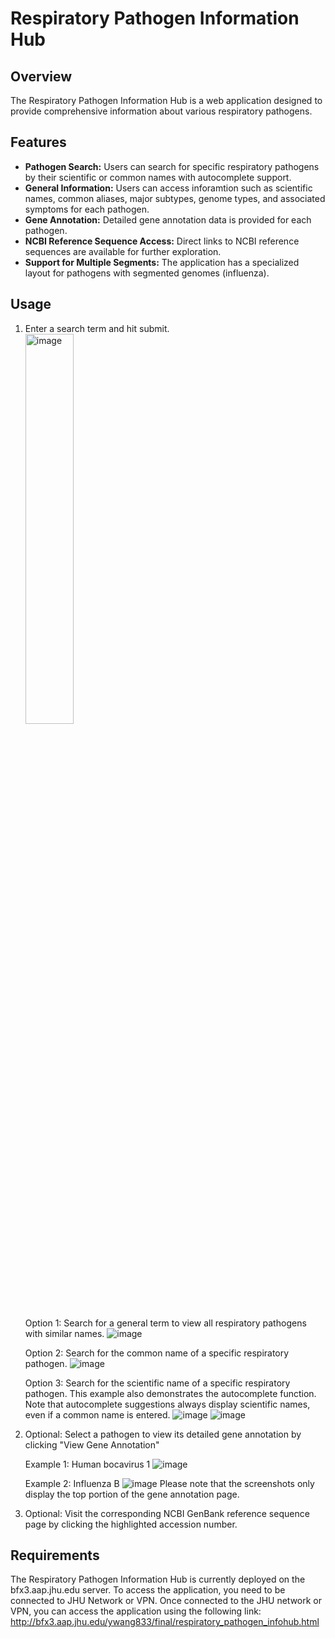 # Respiratory Pathogen Information Hub

## Overview
The Respiratory Pathogen Information Hub is a web application designed to provide comprehensive information about various respiratory pathogens.

## Features
- **Pathogen Search:** Users can search for specific respiratory pathogens by their scientific or common names with autocomplete support.
- **General Information:** Users can access inforamtion such as scientific names, common aliases, major subtypes, genome types, and associated symptoms for each pathogen.
- **Gene Annotation:** Detailed gene annotation data is provided for each pathogen.
- **NCBI Reference Sequence Access:** Direct links to NCBI reference sequences are available for further exploration.
- **Support for Multiple Segments:** The application has a specialized layout for pathogens with segmented genomes (influenza).

## Usage
1. Enter a search term and hit submit.  
   <img src="https://github.com/yichenwang0/respiratory_disease_infohub/assets/59595330/1b644d40-7ffc-48d7-8311-65ad2afe4911" alt="image" width="40%">

   Option 1: Search for a general term to view all respiratory pathogens with similar names.
   ![image](https://github.com/yichenwang0/respiratory_disease_infohub/assets/59595330/a73e5041-c0f7-489c-a7dd-5e1861949137)

   Option 2: Search for the common name of a specific respiratory pathogen.
   ![image](https://github.com/yichenwang0/respiratory_disease_infohub/assets/59595330/db4caa24-14b2-4670-92b5-92adde3c8a66)

   Option 3: Search for the scientific name of a specific respiratory pathogen. This example also demonstrates the autocomplete function. Note that autocomplete suggestions always display scientific names, even if a common name is entered. 
   ![image](https://github.com/yichenwang0/respiratory_disease_infohub/assets/59595330/5ac68f8c-f731-4963-a664-ecaec402f37b)
   ![image](https://github.com/yichenwang0/respiratory_disease_infohub/assets/59595330/faf1250d-bc7f-4794-b279-5796de061595)

2. Optional: Select a pathogen to view its detailed gene annotation by clicking "View Gene Annotation"

   Example 1: Human bocavirus 1 
   ![image](https://github.com/yichenwang0/respiratory_disease_infohub/assets/59595330/531317fb-1708-4fe1-b84d-4150a88554fd)

   Example 2: Influenza B
   ![image](https://github.com/yichenwang0/respiratory_disease_infohub/assets/59595330/5765704e-d739-4428-925e-9630ca8f583a)
   Please note that the screenshots only display the top portion of the gene annotation page.
   
3. Optional: Visit the corresponding NCBI GenBank reference sequence page by clicking the highlighted accession number.

## Requirements
The Respiratory Pathogen Information Hub is currently deployed on the bfx3.aap.jhu.edu server. To access the application, you need to be connected to JHU Network or VPN. Once connected to the JHU network or VPN, you can access the application using the following link: http://bfx3.aap.jhu.edu/ywang833/final/respiratory_pathogen_infohub.html


